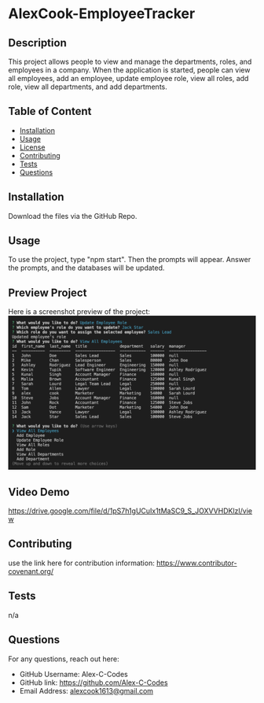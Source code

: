 # AlexCook-EmployeeTracker

## Description

This project allows people to view and manage the departments, roles, and employees in a company. When the application is started, people can view all employees, add an employee, update employee role, view all roles, add role, view all departments, and add departments.

## Table of Content

- [Installation](#installation)
- [Usage](#usage)
- [License](#license)
- [Contributing](#contributing)
- [Tests](#tests)
- [Questions](#questions)

## Installation

Download the files via the GitHub Repo.

## Usage

To use the project, type "npm start". Then the prompts will appear. Answer the prompts, and the databases will be updated.

## Preview Project

Here is a screenshot preview of the project:
![Alt text](/assets/images/employee-tracker.png "EmployeeTracker")

## Video Demo

https://drive.google.com/file/d/1pS7h1gUCuIx1tMaSC9_S_JOXVVHDKlzI/view

## Contributing

use the link here for contribution information: https://www.contributor-covenant.org/

## Tests

n/a

## Questions

For any questions, reach out here:
- GitHub Username: Alex-C-Codes
- GitHub link: https://github.com/Alex-C-Codes
- Email Address: alexcook1613@gmail.com